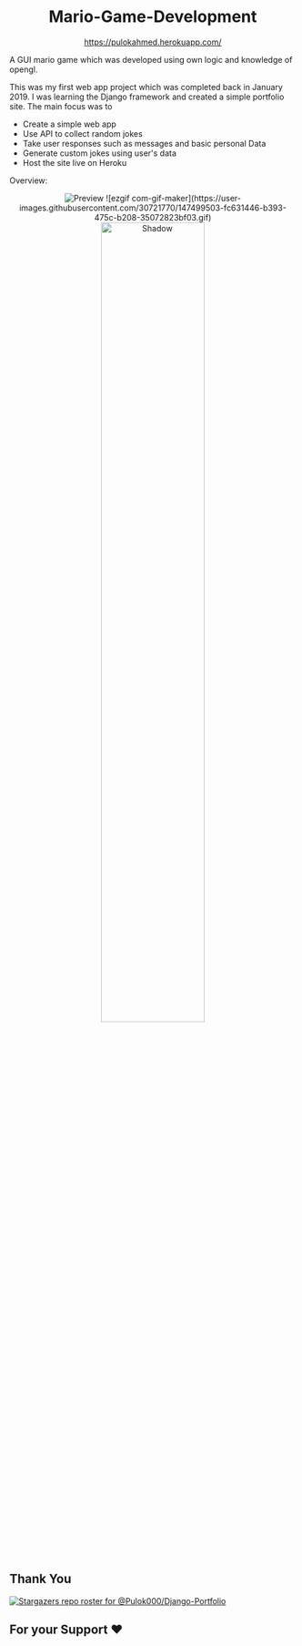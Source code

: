 <h1 align="center">Mario-Game-Development</h1>

<p align="center">
    <a href="https://pulokahmed.herokuapp.com/" target="_blank"> https://pulokahmed.herokuapp.com/</a>
</p>


A GUI mario game which was developed using own logic and knowledge of opengl.

This was my first web app project which was completed back in January 2019. I was learning the Django framework and created a simple portfolio site. The main focus was to

- Create a simple web app
- Use API to collect random jokes
- Take user responses such as messages and basic personal Data
- Generate custom jokes using user's data
- Host the site live on Heroku
  
 
Overview:  
<p align="center">
  <a>
    <img src="" alt="Preview"/>
      ![ezgif com-gif-maker](https://user-images.githubusercontent.com/30721770/147499503-fc631446-b393-475c-b208-35072823bf03.gif)

  </a>
  <br/>
  <a href="#arifszn"><img src="https://git.io/Juceq" width="60%" alt="Shadow"/></a>
</p>

## Thank You

[![Stargazers repo roster for @Pulok000/Django-Portfolio](https://reporoster.com/stars/Pulok000/Django-Portfolio)](https://github.com/Pulok000/Django-Portfolio/stargazers)
## For your Support ❤️



